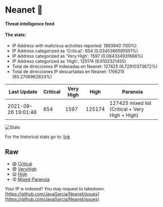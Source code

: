 # Neanet :hocho:
#### Threat intelligence feed
#### The stats:

- IP Address with malicious activities reported: 1893640 (100%)
- IP Address categorized as 'Critical':  654 (0.0345366595551%)
- IP Address categorized as 'Very High':  1597 (0.084334931666%)
- IP Address categorized as 'High':  125174 (6.6102321455)
- Total de direcciones IP indexadas en Neanet:  127425 (6.72910373672%)
- Total de direcciones IP descartadas en Neanet:  1766215 (93.2708962633%)

| Last Update | Critical | Very High | High | Paranoia |
| --- | --- | --- | --- | --- |
| 2021-09-26 19:01:48 | 654 | 1597 | 125174 | 127425 mixed list (Critical + Very High + High)|

![Stats](https://docs.google.com/spreadsheets/d/e/2PACX-1vSnaNMIXVabIpDJjufMlzH7poXnshF3mgd8Is1g9ytUEzVsP5my4Trn8f-xkoLLQ38xpL3HtmUexLo6/pubchart?oid=501124687&format=image)

For the historical stats go to: [link](/stats.csv)
## Raw
- :scream: [Critical](https://raw.githubusercontent.com/JavaGarcia/Neanet/master/blacklists/neanet_critical.txt)
- :fearful: [VeryHigh](https://raw.githubusercontent.com/JavaGarcia/Neanet/master/blacklists/neanet_veryHigh.txtt)
- :frowning: [High](https://raw.githubusercontent.com/JavaGarcia/Neanet/master/blacklists/neanet_high.txt)
- :dizzy_face: [Mixed-Paranoia](https://raw.githubusercontent.com/JavaGarcia/Neanet/master/blacklists/neanet_all.txt)


Your IP is indexed? You may request to takedown. [https://github.com/JavaGarcia/Neanet/issues](https://github.com/JavaGarcia/Neanet/issues)



















































































































































































































































































































































































































































































































































































































































































































































































































































































































































































































































































































































































































































































































































































































































































































































































































































































































































































































































































































































































































































































































































































































































































































































































































































































































































































































































































































































































































































































































































































































































































































































































































































































































































































































































































































































































































































































































































































































































































































































































































































































































































































































































































































































































































































































































































































































































































































































































































































































































































































































































































































































































































































































































































































































































































































































































































































































































































































































































































































































































































































































































































































































































































































































































































































































































































































































































































































































































































































































































































































































































































































































































































































































































































































































































































































































































































































































































































































































































































































































































































































































































































































































































































































































































































































































































































































































































































































































































































































































































































































































































































































































































































































